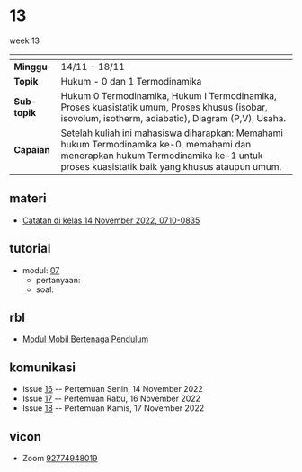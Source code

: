 # 13
week 13

<span> | <span>
:- | :-
**Minggu** | 14/11 - 18/11
**Topik** | Hukum - 0 dan 1 Termodinamika
**Sub-topik** | Hukum 0 Termodinamika, Hukum I Termodinamika, Proses kuasistatik umum, Proses khusus (isobar, isovolum, isotherm, adiabatic), Diagram (P,V), Usaha.
**Capaian** | Setelah kuliah ini mahasiswa diharapkan: Memahami hukum Termodinamika ke-0, memahami dan menerapkan hukum Termodinamika ke-1 untuk proses kuasistatik baik yang khusus ataupun umum.


## materi
+ [Catatan di kelas 14 November 2022, 0710-0835](text/nobb-14nov2022.md)


## tutorial
+ modul: [07](https://cdn-edunex.itb.ac.id/43779-Elementary-Physics-IA-Parallel-Class/117336-Teori-Kinetik-Gas/1668029275191_SOAL-Modul-7-Fidas-IA_2022-2023.pdf)
  + pertanyaan:
  + soal:
  
## rbl
+ [Modul Mobil Bertenaga Pendulum](https://cdn-edunex.itb.ac.id/43779-Elementary-Physics-IA-Parallel-Class/117337-Research-Based-Learning-Semester-I-2022-2023/1667699305346_Modul-RBL-FI1101-FI1102-Fisika-Dasar-2022.pdf)

## komunikasi
+ Issue [16](https://github.com/dudung/fi1101-04-2022-1/issues/16) -- Pertemuan Senin, 14 November 2022
+ Issue [17](https://github.com/dudung/fi1101-04-2022-1/issues/17) -- Pertemuan Rabu, 16 November 2022
+ Issue [18](https://github.com/dudung/fi1101-04-2022-1/issues/18) -- Pertemuan Kamis, 17 November 2022


## vicon
+ Zoom [92774948019](https://itb-ac-id.zoom.us/j/92774948019?pwd=WVVBRllUQlpabkVmdXJ3d1hvNmtBUT09)
